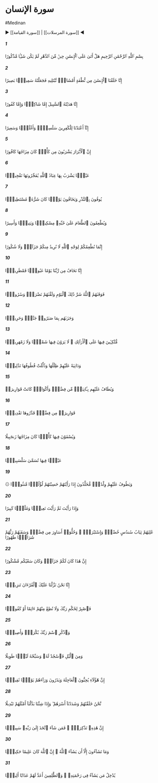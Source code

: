 # سورة الإنسان
#Medinan
▶ [[سورة القيامة]] | [[سورة المرسلات]] ◀
##### 1
<span class="ayah hovertext" data-hover="Has there not been over Man a long period of Time, when he was nothing - (not even) mentioned?">بِسْمِ ٱللَّهِ ٱلرَّحْمَٰنِ ٱلرَّحِيمِ هَلْ أَتَىٰ عَلَى ٱلْإِنسَٰنِ حِينٌۭ مِّنَ ٱلدَّهْرِ لَمْ يَكُن شَيْـًۭٔا مَّذْكُورًا</span>
##### 2
<span class="ayah hovertext" data-hover="Verily We created Man from a drop of mingled sperm, in order to try him: So We gave him (the gifts), of Hearing and Sight.">إِنَّا خَلَقْنَا ٱلْإِنسَٰنَ مِن نُّطْفَةٍ أَمْشَاجٍۢ نَّبْتَلِيهِ فَجَعَلْنَٰهُ سَمِيعًۢا بَصِيرًا</span>
##### 3
<span class="ayah hovertext" data-hover="We showed him the Way: whether he be grateful or ungrateful (rests on his will).">إِنَّا هَدَيْنَٰهُ ٱلسَّبِيلَ إِمَّا شَاكِرًۭا وَإِمَّا كَفُورًا</span>
##### 4
<span class="ayah hovertext" data-hover="For the Rejecters we have prepared chains, yokes, and a blazing Fire.">إِنَّآ أَعْتَدْنَا لِلْكَٰفِرِينَ سَلَٰسِلَا۟ وَأَغْلَٰلًۭا وَسَعِيرًا</span>
##### 5
<span class="ayah hovertext" data-hover="As to the Righteous, they shall drink of a Cup (of Wine) mixed with Kafur,-">إِنَّ ٱلْأَبْرَارَ يَشْرَبُونَ مِن كَأْسٍۢ كَانَ مِزَاجُهَا كَافُورًا</span>
##### 6
<span class="ayah hovertext" data-hover="A Fountain where the Devotees of Allah do drink, making it flow in unstinted abundance.">عَيْنًۭا يَشْرَبُ بِهَا عِبَادُ ٱللَّهِ يُفَجِّرُونَهَا تَفْجِيرًۭا</span>
##### 7
<span class="ayah hovertext" data-hover="They perform (their) vows, and they fear a Day whose evil flies far and wide.">يُوفُونَ بِٱلنَّذْرِ وَيَخَافُونَ يَوْمًۭا كَانَ شَرُّهُۥ مُسْتَطِيرًۭا</span>
##### 8
<span class="ayah hovertext" data-hover="And they feed, for the love of Allah, the indigent, the orphan, and the captive,-">وَيُطْعِمُونَ ٱلطَّعَامَ عَلَىٰ حُبِّهِۦ مِسْكِينًۭا وَيَتِيمًۭا وَأَسِيرًا</span>
##### 9
<span class="ayah hovertext" data-hover="(Saying),'We feed you for the sake of Allah alone: no reward do we desire from you, nor thanks.">إِنَّمَا نُطْعِمُكُمْ لِوَجْهِ ٱللَّهِ لَا نُرِيدُ مِنكُمْ جَزَآءًۭ وَلَا شُكُورًا</span>
##### 10
<span class="ayah hovertext" data-hover="'We only fear a Day of distressful Wrath from the side of our Lord.'">إِنَّا نَخَافُ مِن رَّبِّنَا يَوْمًا عَبُوسًۭا قَمْطَرِيرًۭا</span>
##### 11
<span class="ayah hovertext" data-hover="But Allah will deliver them from the evil of that Day, and will shed over them a Light of Beauty and (blissful) Joy.">فَوَقَىٰهُمُ ٱللَّهُ شَرَّ ذَٰلِكَ ٱلْيَوْمِ وَلَقَّىٰهُمْ نَضْرَةًۭ وَسُرُورًۭا</span>
##### 12
<span class="ayah hovertext" data-hover="And because they were patient and constant, He will reward them with a Garden and (garments of) silk.">وَجَزَىٰهُم بِمَا صَبَرُوا۟ جَنَّةًۭ وَحَرِيرًۭا</span>
##### 13
<span class="ayah hovertext" data-hover="Reclining in the (Garden) on raised thrones, they will see there neither the sun's (excessive heat) nor (the moon's) excessive cold.">مُّتَّكِـِٔينَ فِيهَا عَلَى ٱلْأَرَآئِكِ ۖ لَا يَرَوْنَ فِيهَا شَمْسًۭا وَلَا زَمْهَرِيرًۭا</span>
##### 14
<span class="ayah hovertext" data-hover="And the shades of the (Garden) will come low over them, and the bunches (of fruit), there, will hang low in humility.">وَدَانِيَةً عَلَيْهِمْ ظِلَٰلُهَا وَذُلِّلَتْ قُطُوفُهَا تَذْلِيلًۭا</span>
##### 15
<span class="ayah hovertext" data-hover="And amongst them will be passed round vessels of silver and goblets of crystal,-">وَيُطَافُ عَلَيْهِم بِـَٔانِيَةٍۢ مِّن فِضَّةٍۢ وَأَكْوَابٍۢ كَانَتْ قَوَارِيرَا۠</span>
##### 16
<span class="ayah hovertext" data-hover="Crystal-clear, made of silver: they will determine the measure thereof (according to their wishes).">قَوَارِيرَا۟ مِن فِضَّةٍۢ قَدَّرُوهَا تَقْدِيرًۭا</span>
##### 17
<span class="ayah hovertext" data-hover="And they will be given to drink there of a Cup (of Wine) mixed with Zanjabil,-">وَيُسْقَوْنَ فِيهَا كَأْسًۭا كَانَ مِزَاجُهَا زَنجَبِيلًا</span>
##### 18
<span class="ayah hovertext" data-hover="A fountain there, called Salsabil.">عَيْنًۭا فِيهَا تُسَمَّىٰ سَلْسَبِيلًۭا</span>
##### 19
<span class="ayah hovertext" data-hover="And round about them will (serve) youths of perpetual (freshness): If thou seest them, thou wouldst think them scattered Pearls.">۞ وَيَطُوفُ عَلَيْهِمْ وِلْدَٰنٌۭ مُّخَلَّدُونَ إِذَا رَأَيْتَهُمْ حَسِبْتَهُمْ لُؤْلُؤًۭا مَّنثُورًۭا</span>
##### 20
<span class="ayah hovertext" data-hover="And when thou lookest, it is there thou wilt see a Bliss and a Realm Magnificent.">وَإِذَا رَأَيْتَ ثَمَّ رَأَيْتَ نَعِيمًۭا وَمُلْكًۭا كَبِيرًا</span>
##### 21
<span class="ayah hovertext" data-hover="Upon them will be green Garments of fine silk and heavy brocade, and they will be adorned with Bracelets of silver; and their Lord will give to them to drink of a Wine Pure and Holy.">عَٰلِيَهُمْ ثِيَابُ سُندُسٍ خُضْرٌۭ وَإِسْتَبْرَقٌۭ ۖ وَحُلُّوٓا۟ أَسَاوِرَ مِن فِضَّةٍۢ وَسَقَىٰهُمْ رَبُّهُمْ شَرَابًۭا طَهُورًا</span>
##### 22
<span class="ayah hovertext" data-hover="'Verily this is a Reward for you, and your Endeavour is accepted and recognised.'">إِنَّ هَٰذَا كَانَ لَكُمْ جَزَآءًۭ وَكَانَ سَعْيُكُم مَّشْكُورًا</span>
##### 23
<span class="ayah hovertext" data-hover="It is We Who have sent down the Qur'an to thee by stages.">إِنَّا نَحْنُ نَزَّلْنَا عَلَيْكَ ٱلْقُرْءَانَ تَنزِيلًۭا</span>
##### 24
<span class="ayah hovertext" data-hover="Therefore be patient with constancy to the Command of thy Lord, and hearken not to the sinner or the ingrate among them.">فَٱصْبِرْ لِحُكْمِ رَبِّكَ وَلَا تُطِعْ مِنْهُمْ ءَاثِمًا أَوْ كَفُورًۭا</span>
##### 25
<span class="ayah hovertext" data-hover="And celebrate the name of thy Lord morning and evening,">وَٱذْكُرِ ٱسْمَ رَبِّكَ بُكْرَةًۭ وَأَصِيلًۭا</span>
##### 26
<span class="ayah hovertext" data-hover="And part of the night, prostrate thyself to Him; and glorify Him a long night through.">وَمِنَ ٱلَّيْلِ فَٱسْجُدْ لَهُۥ وَسَبِّحْهُ لَيْلًۭا طَوِيلًا</span>
##### 27
<span class="ayah hovertext" data-hover="As to these, they love the fleeting life, and put away behind them a Day (that will be) hard.">إِنَّ هَٰٓؤُلَآءِ يُحِبُّونَ ٱلْعَاجِلَةَ وَيَذَرُونَ وَرَآءَهُمْ يَوْمًۭا ثَقِيلًۭا</span>
##### 28
<span class="ayah hovertext" data-hover="It is We Who created them, and We have made their joints strong; but, when We will, We can substitute the like of them by a complete change.">نَّحْنُ خَلَقْنَٰهُمْ وَشَدَدْنَآ أَسْرَهُمْ ۖ وَإِذَا شِئْنَا بَدَّلْنَآ أَمْثَٰلَهُمْ تَبْدِيلًا</span>
##### 29
<span class="ayah hovertext" data-hover="This is an admonition: Whosoever will, let him take a (straight) Path to his Lord.">إِنَّ هَٰذِهِۦ تَذْكِرَةٌۭ ۖ فَمَن شَآءَ ٱتَّخَذَ إِلَىٰ رَبِّهِۦ سَبِيلًۭا</span>
##### 30
<span class="ayah hovertext" data-hover="But ye will not, except as Allah wills; for Allah is full of Knowledge and Wisdom.">وَمَا تَشَآءُونَ إِلَّآ أَن يَشَآءَ ٱللَّهُ ۚ إِنَّ ٱللَّهَ كَانَ عَلِيمًا حَكِيمًۭا</span>
##### 31
<span class="ayah hovertext" data-hover="He will admit to His Mercy whom He will; But the wrong-doers,- for them has He prepared a grievous Penalty.">يُدْخِلُ مَن يَشَآءُ فِى رَحْمَتِهِۦ ۚ وَٱلظَّٰلِمِينَ أَعَدَّ لَهُمْ عَذَابًا أَلِيمًۢا</span>
